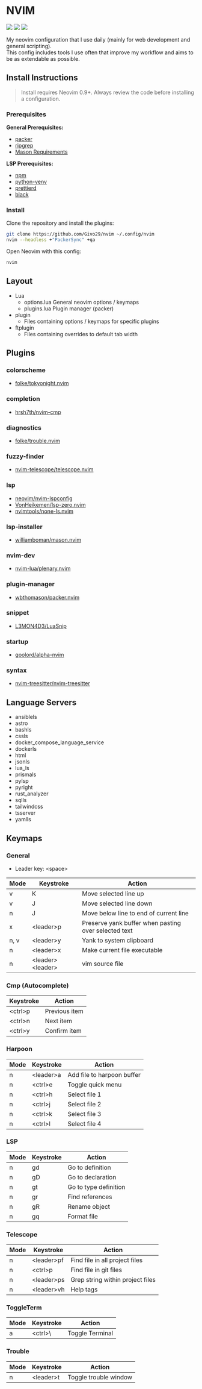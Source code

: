 # NVIM

<a href="https://dotfyle.com/Givo29/nvim"><img src="https://dotfyle.com/Givo29/nvim/badges/plugins?style=flat" /></a>
<a href="https://dotfyle.com/Givo29/nvim"><img src="https://dotfyle.com/Givo29/nvim/badges/leaderkey?style=flat" /></a>
<a href="https://dotfyle.com/Givo29/nvim"><img src="https://dotfyle.com/Givo29/nvim/badges/plugin-manager?style=flat" /></a>

My neovim configuration that I use daily (mainly for web development and general scripting).  
This config includes tools I use often that improve my workflow and aims to be as extendable as possible.

## Install Instructions

> Install requires Neovim 0.9+. Always review the code before installing a configuration.

### Prerequisites

**General Prerequisites:**

- [packer](https://github.com/wbthomason/packer.nvim#quickstart)
- [ripgrep](https://github.com/BurntSushi/ripgrep)
- [Mason Requirements](https://github.com/williamboman/mason.nvim#requirements)

**LSP Prerequisites:**

- [npm](https://www.npmjs.com/package/npm)
- [python-venv](https://virtualenv.pypa.io/en/latest/installation.html)
- [prettierd](https://www.npmjs.com/package/@fsouza/prettierd#installation-guide)
- [black](https://github.com/psf/black#installation)

### Install

Clone the repository and install the plugins:

```sh
git clone https://github.com/Givo29/nvim ~/.config/nvim
nvim --headless +"PackerSync" +qa
```

Open Neovim with this config:

```sh
nvim
```

## Layout

- Lua
  - options.lua
    General neovim options / keymaps
  - plugins.lua
    Plugin manager (packer)
- plugin
  - Files containing options / keymaps for specific plugins
- ftplugin
  - Files containing overrides to default tab width

## Plugins

### colorscheme

- [folke/tokyonight.nvim](https://dotfyle.com/plugins/folke/tokyonight.nvim)

### completion

- [hrsh7th/nvim-cmp](https://dotfyle.com/plugins/hrsh7th/nvim-cmp)

### diagnostics

- [folke/trouble.nvim](https://dotfyle.com/plugins/folke/trouble.nvim)

### fuzzy-finder

- [nvim-telescope/telescope.nvim](https://dotfyle.com/plugins/nvim-telescope/telescope.nvim)

### lsp

- [neovim/nvim-lspconfig](https://dotfyle.com/plugins/neovim/nvim-lspconfig)
- [VonHeikemen/lsp-zero.nvim](https://dotfyle.com/plugins/VonHeikemen/lsp-zero.nvim)
- [nvimtools/none-ls.nvim](https://github.com/nvimtools/none-ls.nvim)

### lsp-installer

- [williamboman/mason.nvim](https://dotfyle.com/plugins/williamboman/mason.nvim)

### nvim-dev

- [nvim-lua/plenary.nvim](https://dotfyle.com/plugins/nvim-lua/plenary.nvim)

### plugin-manager

- [wbthomason/packer.nvim](https://dotfyle.com/plugins/wbthomason/packer.nvim)

### snippet

- [L3MON4D3/LuaSnip](https://dotfyle.com/plugins/L3MON4D3/LuaSnip)

### startup

- [goolord/alpha-nvim](https://dotfyle.com/plugins/goolord/alpha-nvim)

### syntax

- [nvim-treesitter/nvim-treesitter](https://dotfyle.com/plugins/nvim-treesitter/nvim-treesitter)

## Language Servers

- ansiblels
- astro
- bashls
- cssls
- docker_compose_language_service
- dockerls
- html
- jsonls
- lua_ls
- prismals
- pylsp
- pyright
- rust_analyzer
- sqlls
- tailwindcss
- tsserver
- yamlls

## Keymaps

### General

- Leader key: \<space>

| Mode | Keystroke          | Action                                               |
| ---- | ------------------ | ---------------------------------------------------- |
| v    | K                  | Move selected line up                                |
| v    | J                  | Move selected line down                              |
| n    | J                  | Move below line to end of current line               |
| x    | \<leader>p         | Preserve yank buffer when pasting over selected text |
| n, v | \<leader>y         | Yank to system clipboard                             |
| n    | \<leader>x         | Make current file executable                         |
| n    | \<leader>\<leader> | vim source file                                      |

### Cmp (Autocomplete)

| Keystroke | Action        |
| --------- | ------------- |
| \<ctrl>p  | Previous item |
| \<ctrl>n  | Next item     |
| \<ctrl>y  | Confirm item  |

### Harpoon

| Mode | Keystroke  | Action                     |
| ---- | ---------- | -------------------------- |
| n    | \<leader>a | Add file to harpoon buffer |
| n    | \<ctrl>e   | Toggle quick menu          |
| n    | \<ctrl>h   | Select file 1              |
| n    | \<ctrl>j   | Select file 2              |
| n    | \<ctrl>k   | Select file 3              |
| n    | \<ctrl>l   | Select file 4              |

### LSP

| Mode | Keystroke | Action                |
| ---- | --------- | --------------------- |
| n    | gd        | Go to definition      |
| n    | gD        | Go to declaration     |
| n    | gt        | Go to type definition |
| n    | gr        | Find references       |
| n    | gR        | Rename object         |
| n    | gq        | Format file           |

### Telescope

| Mode | Keystroke   | Action                           |
| ---- | ----------- | -------------------------------- |
| n    | \<leader>pf | Find file in all project files   |
| n    | \<ctrl>p    | Find file in git files           |
| n    | \<leader>ps | Grep string within project files |
| n    | \<leader>vh | Help tags                        |

### ToggleTerm

| Mode | Keystroke | Action          |
| ---- | --------- | --------------- |
| a    | \<ctrl>\  | Toggle Terminal |

### Trouble

| Mode | Keystroke  | Action                |
| ---- | ---------- | --------------------- |
| n    | \<leader>t | Toggle trouble window |
